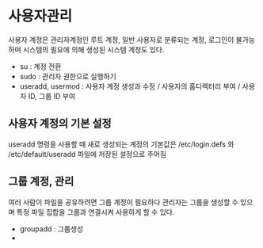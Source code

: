 # 사용자관리

사용자 계정은 관리자계정인 루트 계정, 일반 사용자로 분류되는 계정, 로그인이 불가능하며 시스템의 필요에 의해 생성된 시스템 계정도 있다. 

- su : 계정 전환    
- sudo : 관리자 권한으로 실행하기   
- useradd, usermod : 사용자 계정 생성과 수정 / 사용자의 홈디렉터리 부여 / 사용자 ID, 그룹 ID 부여

## 사용자 계정의 기본 설정 
useradd 명령을 사용할 때 새로 생성되는 계정의 기본값은 /etc/login.defs 와 /etc/default/useradd 파일에 저장된 설정으로 주어짐 


## 그룹 계정, 관리

여러 사람이 파일을 공유하려면 그룹 계정이 필요하다
관리자는 그룹을 생성할 수 있으며 특정 파일 집합을 그룹과 연결시켜 사용하게 할 수 있다. 

- groupadd : 그룹생성
- 